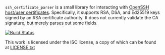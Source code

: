 `ssh_certificate_parser` is a small library for interacting with [OpenSSH host/user certificates](https://cvsweb.openbsd.org/cgi-bin/cvsweb/~checkout~/src/usr.bin/ssh/PROTOCOL.certkeys?rev=1.15&content-type=text/plain). Specifically, it supports RSA, DSA, and Ed25519 keys signed by an RSA certificate authority. It does not currently validate the CA signature, but merely parses out some fields.

[![Build Status](https://travis-ci.com/EasyPost/ssh_certificate_parser.svg?branch=master)](https://travis-ci.com/EasyPost/ssh_certificate_parser)

This work is licensed under the ISC license, a copy of which can be found at [LICENSE.txt](LICENSE.txt)
